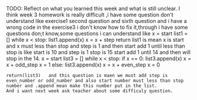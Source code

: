 TODO: Reflect on what you learned this week and what is still unclear.
I think week 3 homework is really difficult ,i have some question don't understand like exercise1 second question and sixth question and i have a wrong code in the exercise3 i don't know how to fix it,through i have some questions don;t know,some questions i can understand like  x = start
    list1 = []
    while x < stop:
      list1.append(x)
      x = x + step
    return list1
is mean x is start and x must less than stop and step is 1 and then start add 1 until less than stop is like start is 10 and step is 1 stop is 15 start add 1 until 14 and then will stop in the 14. 
x = start
    list3 = []
    while x < stop:
        if x == 0:
            list3.append(x)
            x = x + odd_step
            x = 1
        else:
            list3.append(x)
            x = x + even_step
            x = 0

    return(list3)   and this question is maen we must add step is even_number or odd_number and also start number must less than stop number and .append mean make this number put in the list.
    And i want next week ask teacher about some difficuly question.